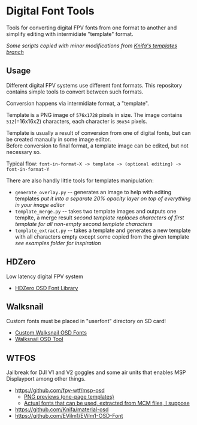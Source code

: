 # Digital Font Tools

Tools for converting digital FPV fonts from one format to another and simplify editing with intermidiate "template" format.

_Some scripts copied with minor modifications from [Knifa's templates branch](https://github.com/Knifa/mcm2img/tree/templates)_

## Usage

Different digital FPV systems use different font formats. This repository contains simple tools to convert between such formats.  

Conversion happens via intermidiate format, a "template".

Template is a PNG image of `576x1728` pixels in size. The image contains `512`(=16x16x2) characters, each character is `36x54` pixels.  

Template is usually a result of conversion from one of digital fonts, but can be created manaully in some image editor.  
Before conversion to final format, a template image can be edited, but not necessary so.

Typical flow: `font-in-format-X -> template -> (optional editing) -> font-in-format-Y`

There are also handly little tools for templates manipulation:
  - `generate_overlay.py` -- generates an image to help with editing templates
    _put it into a separate 20% opacity layer on top of everything in your image editor_
  - `template_merge.py` -- takes two template images and outputs one templte, a merge result
    _second template replaces characters of first template for all non-empty second template characters_
  - `template_extract.py` -- takes a template and generates a new template with all characters empty except some copied from the given template
    _see examples folder for inspiration_

## HDZero

Low latency digital FPV system

- [HDZero OSD Font Library](https://github.com/hd-zero/hdzero-osd-font-library)


## Walksnail

Custom fonts must be placed in "userfont" directory on SD card!

- [Custom Walksnail OSD Fonts](https://github.com/jduerr/Custom-Walksnail-OSD-Fonts)
- [Walksnail OSD Tool](https://github.com/avsaase/walksnail-osd-tool/)


## WTFOS

Jailbreak for DJI V1 and V2 goggles and some air units that enables MSP Displayport among other things.

- https://github.com/fpv-wtf/msp-osd
  - [PNG previews (one-page templates)](https://github.com/fpv-wtf/msp-osd/tree/main/docs/fonts)
  - [Actual fonts that can be used, extracted from MCM files, I suppose](https://github.com/fpv-wtf/msp-osd/tree/main/fonts)
- https://github.com/Knifa/material-osd
- https://github.com/EVilm1/EVilm1-OSD-Font
